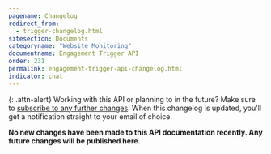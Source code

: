 ```yaml
---
pagename: Changelog
redirect_from:
  - trigger-changelog.html
sitesection: Documents
categoryname: "Website Monitoring"
documentname: Engagement Trigger API
order: 231
permalink: engagement-trigger-api-changelog.html
indicator: chat
---
```


{: .attn-alert}
Working with this API or planning to in the future? Make sure to [subscribe to any further changes](https://visualping.io/?url=developers.liveperson.com/trigger-changelog.html&mode=web&css=post-content). When this changelog is updated, you'll get a notification straight to your email of choice.

**No new changes have been made to this API documentation recently. Any future changes will be published here.**
